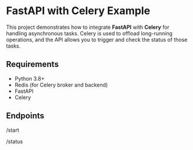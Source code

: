 # FastAPI with Celery Example

This project demonstrates how to integrate **FastAPI** with **Celery** for handling asynchronous tasks. Celery is used to offload long-running operations, and the API allows you to trigger and check the status of those tasks.

## Requirements

- Python 3.8+
- Redis (for Celery broker and backend)
- FastAPI
- Celery

## Endpoints

/start

/status

